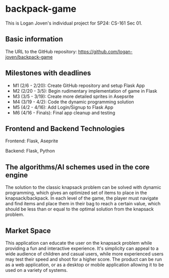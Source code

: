# backpack-game
This is Logan Joven's individual project for SP24: CS-161 Sec 01.
## Basic information
The URL to the GitHub repository: https://github.com/logan-joven/backpack-game
## Milestones  with deadlines
* M1 (2/6 - 2/20): Create GitHub repository and setup Flask App
* M2 (2/20 - 3/5): Begin rudimentary implementation of game in Flask
* M3 (3/5 - 3/19): Create more detailed sprites in Asepsrite
* M4 (3/19 - 4/2): Code the dynamic programming solution
* M5 (4/2 - 4/16): Add Login/Signup to Flask App
* M6 (4/16 - Finals): Final app cleanup and testing
## Frontend and Backend Technologies
Frontend: Flask, Aseprite

Backend: Flask, Python
## The algorithms/AI schemes used in the core engine
The solution to the classic knapsack problem can be solved with dynamic programming, which gives an optimized set of items to 
place in the knapsack/backpack. In each level of the game, the player must navigate and find items and place them in their bag 
to reach a certain value, which should be less than or equal to the optimal solution from the knapsack problem.
## Market Space
This application can educate the user on the knapsack problem while providing a fun and interactive experience. It's simplicity
can appeal to a wide audience of children and casual users, while more experienced users may test their speed and shoot for a 
higher score. The product can be run as a web application, or as a desktop or mobile application allowing it to be used on a 
variety of systems.
